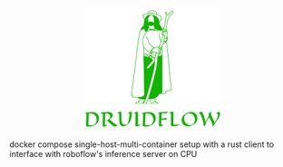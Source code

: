 <p align="center" width="100%">
    <img src="./docs/logo.png"> 
</p>

docker compose single-host-multi-container setup with a rust client to interface with roboflow's inference server on CPU

